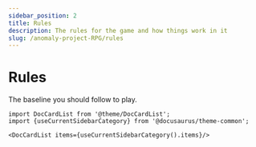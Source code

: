 ```yaml
---
sidebar_position: 2
title: Rules 
description: The rules for the game and how things work in it
slug: /anomaly-project-RPG/rules
---
```


# Rules
The baseline you should follow to play.

```mdx-code-block
import DocCardList from '@theme/DocCardList';
import {useCurrentSidebarCategory} from '@docusaurus/theme-common';

<DocCardList items={useCurrentSidebarCategory().items}/>
```
